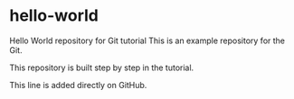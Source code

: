 # hello-world
Hello World repository for Git tutorial
This is an example repository for the Git.

This repository is built step by step in the tutorial.

This line is added directly on GitHub. 
